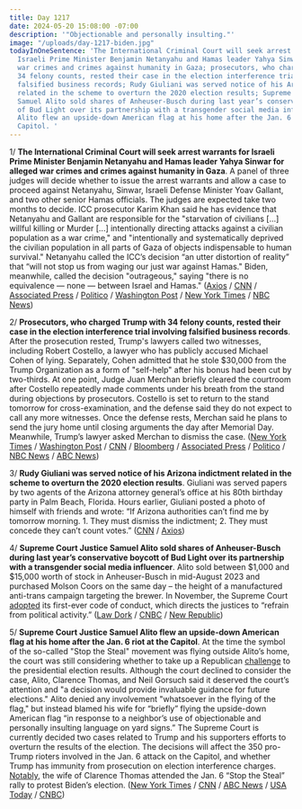 ```yaml
---
title: Day 1217
date: 2024-05-20 15:08:00 -07:00
description: '"Objectionable and personally insulting."'
image: "/uploads/day-1217-biden.jpg"
todayInOneSentence: 'The International Criminal Court will seek arrest warrants for
  Israeli Prime Minister Benjamin Netanyahu and Hamas leader Yahya Sinwar for alleged
  war crimes and crimes against humanity in Gaza; prosecutors, who charged Trump with
  34 felony counts, rested their case in the election interference trial involving
  falsified business records; Rudy Giuliani was served notice of his Arizona indictment
  related in the scheme to overturn the 2020 election results; Supreme Court Justice
  Samuel Alito sold shares of Anheuser-Busch during last year’s conservative boycott
  of Bud Light over its partnership with a transgender social media influencer; and
  Alito flew an upside-down American flag at his home after the Jan. 6 riot at the
  Capitol. '
---
```


1/ **The International Criminal Court will seek arrest warrants for Israeli Prime Minister Benjamin Netanyahu and Hamas leader Yahya Sinwar for alleged war crimes and crimes against humanity in Gaza**. A panel of three judges will decide whether to issue the arrest warrants and allow a case to proceed against Netanyahu, Sinwar, Israeli Defense Minister Yoav Gallant, and two other senior Hamas officials. The judges are expected take two months to decide. ICC prosecutor Karim Khan said he has evidence that Netanyahu and Gallant are responsible for the "starvation of civilians \[...\] willful killing or Murder \[...\] intentionally directing attacks against a civilian population as a war crime," and "intentionally and systematically deprived the civilian population in all parts of Gaza of objects indispensable to human survival." Netanyahu called the ICC’s decision “an utter distortion of reality” that “will not stop us from waging our just war against Hamas." Biden, meanwhile, called the decision "outrageous," saying "there is no equivalence — none — between Israel and Hamas." ([Axios](https://www.axios.com/2024/05/20/icc-arrest-warrant-netanyahu-hamas-gaza-yahya-sinwar) / [CNN](https://www.cnn.com/2024/05/20/politics/biden-denounce-icc-warrant-israel-hamas/index.html) / [Associated Press](https://apnews.com/article/icc-khan-netanyahu-070941d21ccd1f2b9611032b88527575) / [Politico](https://www.politico.eu/article/international-criminal-court-seeks-arrest-warrants-for-benjamin-netanyahu-and-hamas-leaders/) / [Washington Post](https://www.washingtonpost.com/world/2024/05/20/israel-hamas-war-news-gaza-palestine/#link-XCJ66PNVZBENZLESNOG762W6P4) / [New York Times](https://www.nytimes.com/live/2024/05/20/world/israel-gaza-war-hamas-rafah#a-netanyahu-rival-said-a-warrant-for-his-arrest-would-be-a-historic-crime) / [NBC News](https://www.nbcnews.com/news/world/netanyahu-arrest-warrant-israel-hamas-war-icc-rcna149743))

2/ **Prosecutors, who charged Trump with 34 felony counts, rested their case in the election interference trial involving falsified business records**. After the prosecution rested, Trump's lawyers called two witnesses, including Robert Costello, a lawyer who has publicly accused Michael Cohen of lying. Separately, Cohen admitted that he stole $30,000 from the Trump Organization as a form of "self-help" after his bonus had been cut by two-thirds. At one point, Judge Juan Merchan briefly cleared the courtroom after Costello repeatedly made comments under his breath from the stand during objections by prosecutors. Costello is set to return to the stand tomorrow for cross-examination, and the defense said they do not expect to call any more witnesses. Once the defense rests, Merchan said he plans to send the jury home until closing arguments the day after Memorial Day. Meanwhile, Trump’s lawyer asked Merchan to dismiss the case. ([New York Times](https://www.nytimes.com/live/2024/05/20/nyregion/trump-trial-hush-money) / [Washington Post](https://www.washingtonpost.com/politics/2024/05/20/trump-hush-money-trial-live-updates-michael-cohen/) / [CNN](https://www.cnn.com/politics/live-news/trump-hush-money-trial-05-20-24/index.html?tab=Catch\+Up) / [Bloomberg](https://www.bloomberg.com/news/live-blog/2024-05-20/donald-trump-criminal-trial-may-20?srnd=homepage-americas) / [Associated Press](https://apnews.com/live/trump-trial-updates-day-19-hush-money#0000018f-979e-d9a8-a1cf-9fbf6f570000) / [Politico](https://www.politico.com/live-updates/2024/05/20/trump-hush-money-criminal-trial/back-in-the-courtroom-00158985) / [NBC News](https://www.nbcnews.com/politics/donald-trump/live-blog/trump-trial-live-updates-rcna152980) / [ABC News](https://abcnews.go.com/US/live-updates/trump-hush-money-trial/?id=110388136))

3/ **Rudy Giuliani was served notice of his Arizona indictment related in the scheme to overturn the 2020 election results**. Giuliani was served papers by two agents of the Arizona attorney general’s office at his 80th birthday party in Palm Beach, Florida. Hours earlier, Giuliani posted a photo of himself with friends and wrote: “If Arizona authorities can’t find me by tomorrow morning. 1. They must dismiss the indictment; 2. They must concede they can’t count votes.” ([CNN](https://www.cnn.com/2024/05/18/politics/rudy-giuliani-served-arizona-indictment/index.html) / [Axios](https://www.axios.com/2024/05/18/rudy-giuliani-indicted-arizona-election-trump))

4/ **Supreme Court Justice Samuel Alito sold shares of Anheuser-Busch during last year’s conservative boycott of Bud Light over its partnership with a transgender social media influencer**. Alito sold between $1,000 and $15,000 worth of stock in Anheuser-Busch in mid-August 2023 and purchased Molson Coors on the same day – the height of a manufactured anti-trans campaign targeting the brewer. In November, the Supreme Court [adopted](https://whatthefuckjusthappenedtoday.com/2023/11/13/day-1028/#2-the-supreme-court-issued-its-first) its first-ever code of conduct, which directs the justices to “refrain from political activity.” ([Law Dork](https://www.lawdork.com/p/alito-bud-light-stock-sale-anti-trans-boycott) / [CNBC](https://www.cnbc.com/2024/05/20/supreme-court-alito-sold-bud-light-stock-bought-coors-boycott.html) / [New Republic](https://newrepublic.com/post/181736/samuel-alito-sold-bud-light-stock))

5/ **Supreme Court Justice Samuel Alito flew an upside-down American flag at his home after the Jan. 6 riot at the Capitol**. At the time the symbol of the so-called "Stop the Steal" movement was flying outside Alito’s home, the court was still considering whether to take up a Republican [challenge](https://whatthefuckjusthappenedtoday.com/2021/02/22/day-34/) to the presidential election results. Although the court declined to consider the case, Alito, Clarence Thomas, and Neil Gorsuch said it deserved the court’s attention and "a decision would provide invaluable guidance for future elections." Alito denied any involvement "whatsoever in the flying of the flag," but instead blamed his wife for “briefly” flying the upside-down American flag “in response to a neighbor’s use of objectionable and personally insulting language on yard signs.” The Supreme Court is currently decided two cases related to Trump and his supporters efforts to overturn the results of the election. The decisions will affect the 350 pro-Trump rioters involved in the Jan. 6 attack on the Capitol, and whether Trump has immunity from prosecution on election interference charges. [Notably](https://whatthefuckjusthappenedtoday.com/2022/03/15/day-420/#5-the-wife-of-supreme-court-justice), the wife of Clarence Thomas attended the Jan. 6 “Stop the Steal” rally to protest Biden’s election. ([New York Times](https://www.nytimes.com/2024/05/16/us/justice-alito-upside-down-flag.html) / [CNN](https://www.cnn.com/2024/05/16/politics/alito-upside-down-american-flag-house/index.html) / [ABC News](https://abcnews.go.com/US/wireStory/justice-alitos-home-flew-flag-upside-after-trumps-110325659) / [USA Today](https://www.usatoday.com/story/news/politics/elections/2024/05/17/justice-alito-upside-down-flag-outside-house/73730575007/) / [CNBC](https://www.cnbc.com/2024/05/17/supreme-court-alito-trump-stop-the-steal-flag.html))